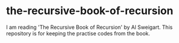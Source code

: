 # the-recursive-book-of-recursion
I am reading 'The Recursive Book of Recursion' by Al Sweigart. This repository is for keeping the practise codes from the book.
